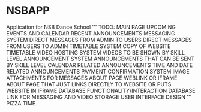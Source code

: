 # NSBAPP
Application for NSB Dance School
'''
TODO:
MAIN PAGE
	UPCOMING EVENTS AND CALENDAR
	RECENT ANNOUNCEMENTS
MESSAGING SYSTEM 
	DIRECT MESSAGES FROM ADMIN TO USERS
	DIRECT MESSAGES FROM USERS TO ADMIN
TIMETABLE SYSTEM
	COPY OF WEBSITE TIMETABLE
VIDEO HOSTING SYSTEM
	VIDEOS TO BE SHOWN BY SKILL LEVEL
ANNOUNCEMENT SYSTEM
	ANNOUNCEMENTS THAT CAN BE SENT BY SKILL LEVEL
CALENDAR RELATED ANNOUNCEMENTS
	TIME AND DATE RELATED ANNOUNCEMENTS
PAYMENT CONFIRMATION SYSTEM
	IMAGE ATTACHMENTS FOR MESSAGES
ABOUT PAGE WEBLINK OR IFRAME
	ABOUT PAGE THAT JUST LINKS DIRECTLY TO WEBSITE OR PUTS WEBSITE IN IFRAME
DATABASE FUNCTIONALITY/INTERACTION
	DATABASE LINK FOR MESSAGING AND VIDEO STORAGE
USER INTERFACE DESIGN
'''
PIZZA TIME
